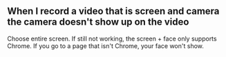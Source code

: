 ## When I record a video that is screen and camera the camera doesn't show up on the video


Choose entire screen. If still not working, the screen + face only supports Chrome. If you go to a page that isn't Chrome, your face won't show.
